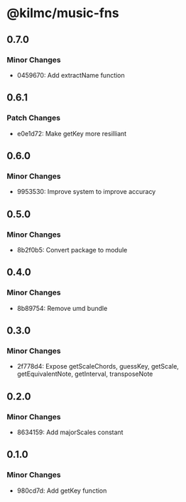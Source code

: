 # @kilmc/music-fns

## 0.7.0

### Minor Changes

- 0459670: Add extractName function

## 0.6.1

### Patch Changes

- e0e1d72: Make getKey more resilliant

## 0.6.0

### Minor Changes

- 9953530: Improve system to improve accuracy

## 0.5.0

### Minor Changes

- 8b2f0b5: Convert package to module

## 0.4.0

### Minor Changes

- 8b89754: Remove umd bundle

## 0.3.0

### Minor Changes

- 2f778d4: Expose getScaleChords, guessKey, getScale, getEquivalentNote, getInterval, transposeNote

## 0.2.0

### Minor Changes

- 8634159: Add majorScales constant

## 0.1.0

### Minor Changes

- 980cd7d: Add getKey function
